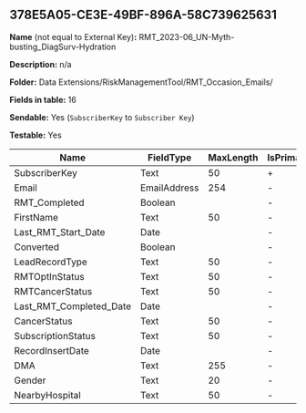 ## 378E5A05-CE3E-49BF-896A-58C739625631

**Name** (not equal to External Key)**:** RMT_2023-06_UN-Myth-busting_DiagSurv-Hydration

**Description:** n/a

**Folder:** Data Extensions/RiskManagementTool/RMT_Occasion_Emails/

**Fields in table:** 16

**Sendable:** Yes (`SubscriberKey` to `Subscriber Key`)

**Testable:** Yes

| Name | FieldType | MaxLength | IsPrimaryKey | IsNullable | DefaultValue |
| --- | --- | --- | --- | --- | --- |
| SubscriberKey | Text | 50 | + | - |  |
| Email | EmailAddress | 254 | - | + |  |
| RMT_Completed | Boolean |  | - | + |  |
| FirstName | Text | 50 | - | + | Friend |
| Last_RMT_Start_Date | Date |  | - | + |  |
| Converted | Boolean |  | - | + |  |
| LeadRecordType | Text | 50 | - | + |  |
| RMTOptInStatus | Text | 50 | - | + |  |
| RMTCancerStatus | Text | 50 | - | + |  |
| Last_RMT_Completed_Date | Date |  | - | + |  |
| CancerStatus | Text | 50 | - | + |  |
| SubscriptionStatus | Text | 50 | - | + |  |
| RecordInsertDate | Date |  | - | + | GetDate() |
| DMA | Text | 255 | - | + |  |
| Gender | Text | 20 | - | + |  |
| NearbyHospital | Text | 50 | - | + |  |
